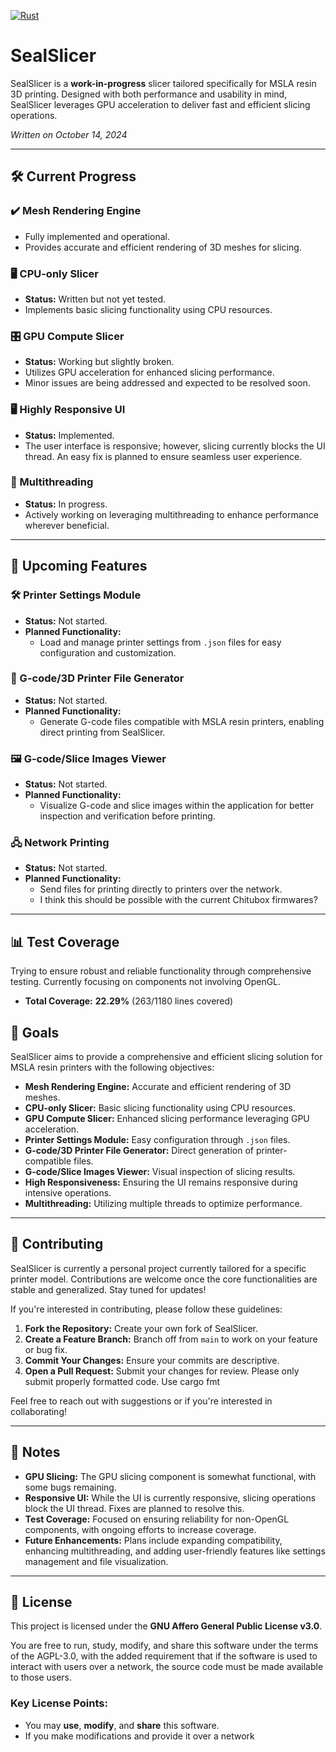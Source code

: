 [![Rust](https://github.com/amicloud/SealSlicer/actions/workflows/rust.yml/badge.svg)](https://github.com/amicloud/SealSlicer/actions/workflows/rust.yml)
# SealSlicer

SealSlicer is a **work-in-progress** slicer tailored specifically for MSLA resin 3D printing. Designed with both performance and usability in mind, SealSlicer leverages GPU acceleration to deliver fast and efficient slicing operations.

*Written on October 14, 2024*

---

## 🛠️ Current Progress

### ✔️ Mesh Rendering Engine

- Fully implemented and operational.
- Provides accurate and efficient rendering of 3D meshes for slicing.

### 🖥️ CPU-only Slicer

- **Status:** Written but not yet tested.
- Implements basic slicing functionality using CPU resources.

### 🎛️ GPU Compute Slicer

- **Status:** Working but slightly broken.
- Utilizes GPU acceleration for enhanced slicing performance.
- Minor issues are being addressed and expected to be resolved soon.

### 🖥️ Highly Responsive UI

- **Status:** Implemented.
- The user interface is responsive; however, slicing currently blocks the UI thread. An easy fix is planned to ensure seamless user experience.

### 🔄 Multithreading

- **Status:** In progress.
- Actively working on leveraging multithreading to enhance performance wherever beneficial.

---

## 🚀 Upcoming Features

### 🛠️ Printer Settings Module

- **Status:** Not started.
- **Planned Functionality:**
  - Load and manage printer settings from `.json` files for easy configuration and customization.

### 📝 G-code/3D Printer File Generator

- **Status:** Not started.
- **Planned Functionality:**
  - Generate G-code files compatible with MSLA resin printers, enabling direct printing from SealSlicer.

### 🖼️ G-code/Slice Images Viewer

- **Status:** Not started.
- **Planned Functionality:**
  - Visualize G-code and slice images within the application for better inspection and verification before printing.

### 🖧 Network Printing

- **Status:** Not started.
- **Planned Functionality:**
  - Send files for printing directly to printers over the network.
  - I think this should be possible with the current Chitubox firmwares? 

---

## 📊 Test Coverage

Trying to ensure robust and reliable functionality through comprehensive testing. Currently focusing on components not involving OpenGL.

- **Total Coverage:** **22.29%** (263/1180 lines covered)

## 🌟 Goals

SealSlicer aims to provide a comprehensive and efficient slicing solution for MSLA resin printers with the following objectives:

- **Mesh Rendering Engine:** Accurate and efficient rendering of 3D meshes.
- **CPU-only Slicer:** Basic slicing functionality using CPU resources.
- **GPU Compute Slicer:** Enhanced slicing performance leveraging GPU acceleration.
- **Printer Settings Module:** Easy configuration through `.json` files.
- **G-code/3D Printer File Generator:** Direct generation of printer-compatible files.
- **G-code/Slice Images Viewer:** Visual inspection of slicing results.
- **High Responsiveness:** Ensuring the UI remains responsive during intensive operations.
- **Multithreading:** Utilizing multiple threads to optimize performance.

---

## 🤝 Contributing

SealSlicer is currently a personal project currently tailored for a specific printer model. Contributions are welcome once the core functionalities are stable and generalized. Stay tuned for updates!

If you're interested in contributing, please follow these guidelines:

1. **Fork the Repository:** Create your own fork of SealSlicer.
2. **Create a Feature Branch:** Branch off from `main` to work on your feature or bug fix.
3. **Commit Your Changes:** Ensure your commits are descriptive.
4. **Open a Pull Request:** Submit your changes for review. Please only submit properly formatted code. Use cargo fmt

Feel free to reach out with suggestions or if you're interested in collaborating!

---

## 📝 Notes

- **GPU Slicing:** The GPU slicing component is somewhat functional, with some bugs remaining.
- **Responsive UI:** While the UI is currently responsive, slicing operations block the UI thread. Fixes are planned to resolve this.
- **Test Coverage:** Focused on ensuring reliability for non-OpenGL components, with ongoing efforts to increase coverage.
- **Future Enhancements:** Plans include expanding compatibility, enhancing multithreading, and adding user-friendly features like settings management and file visualization.


---

## 📝 License

This project is licensed under the **GNU Affero General Public License v3.0**.

You are free to run, study, modify, and share this software under the terms of the AGPL-3.0, with the added requirement that if the software is used to interact with users over a network, the source code must be made available to those users.

### Key License Points:
- You may **use**, **modify**, and **share** this software.
- If you make modifications and provide it over a network

